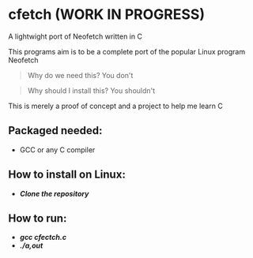 # cfetch (WORK IN PROGRESS)
A lightwight port of Neofetch written in C

This programs aim is to be a complete port of the popular Linux program Neofetch

>Why do we need this?
You don't


>Why should I install this?
You shouldn't



This is merely a proof of concept and a project to help me learn C

## Packaged needed:
- GCC or any C compiler

## How to install on Linux:
 - ***Clone the repository***
 
## How to run:
 - ***gcc cfectch.c***
 - ***./a,out***


